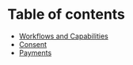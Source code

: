 # Table of contents

* [Workflows and Capabilities](README.md)
* [Consent](consent.md)
* [Payments](payments.md)
